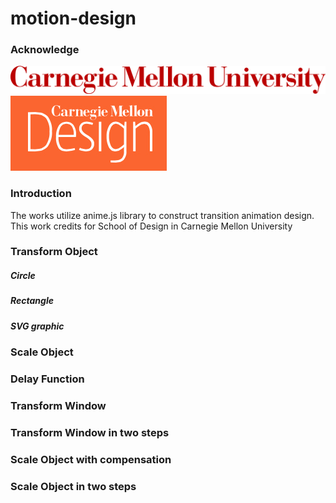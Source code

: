 # motion-design

### Acknowledge

![CMUlogo](././material/CMU_logo_horiz_red.png)
![SchoolofDesignlogo](././logo.jpg)

### Introduction
The works utilize anime.js library to construct transition animation design. This work credits for School of Design in Carnegie Mellon University

### Transform Object

##### Circle
##### Rectangle
##### SVG graphic

### Scale Object

### Delay Function

### Transform Window

### Transform Window in two steps

### Scale Object with compensation

### Scale Object in two steps
